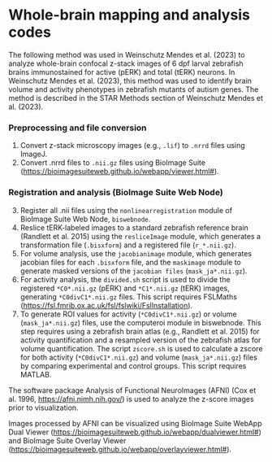 # Whole-brain mapping and analysis codes

The following method was used in Weinschutz Mendes et al. (2023) to analyze whole-brain confocal z-stack images of 6 dpf larval zebrafish brains immunostained for active (pERK) and total (tERK) neurons. In Weinschutz Mendes et al. (2023), this method was used to identify brain volume and activity phenotypes in zebrafish mutants of autism genes. The method is described in the STAR Methods section of Weinschutz Mendes et al. (2023). 

### Preprocessing and file conversion

1. Convert z-stack microscopy images (e.g., `.lif`) to `.nrrd` files using ImageJ.
2. Convert .nrrd files to `.nii.gz` files using BioImage Suite (https://bioimagesuiteweb.github.io/webapp/viewer.html#).

### Registration and analysis (BioImage Suite Web Node)

3. Register all .nii files using the `nonlinearregistration` module of BioImage Suite Web Node, `biswebnode`.
4. Reslice tERK-labeled images to a standard zebrafish reference brain (Randlett et al. 2015) using the `resliceImage` module, which generates a transformation file (`.bisxform`) and a registered file (`r_*.nii.gz`).
5. For volume analysis, use the `jacobianimage` module, which generates jacobian files for each `.bisxform` file, and the `maskimage` module to generate masked versions of the `jacobian files` (`mask_ja*.nii.gz`).
6. For activity analysis, the `divided.sh` script is used to divide the registered `*C0*.nii.gz` (pERK) and `*C1*.nii.gz` (tERK) images, generating `*C0divC1*.nii.gz` files. This script requires FSLMaths (https://fsl.fmrib.ox.ac.uk/fsl/fslwiki/FslInstallation). 
7. To generate ROI values for activity (`*C0divC1*.nii.gz`) or volume (`mask_ja*.nii.gz`) files, use the computeroi module in biswebnode. This step requires using a zebrafish brain atlas (e.g., Randlett et al. 2015) for activity quantification and a resampled version of the zebrafish atlas for volume quantification.
The script `zscore.sh` is used to calculate a zscore for both activity (`*C0divC1*.nii.gz`) and volume (`mask_ja*.nii.gz`) files by comparing experimental and control groups. This script requires MATLAB.

The software package Analysis of Functional NeuroImages (AFNI) (Cox et al. 1996, https://afni.nimh.nih.gov/) is used to analyze the z-score images prior to visualization.

Images processed by AFNI can be visualized using BioImage Suite WebApp Dual Viewer (https://bioimagesuiteweb.github.io/webapp/dualviewer.html#) and BioImage Suite Overlay Viewer (https://bioimagesuiteweb.github.io/webapp/overlayviewer.html#).


